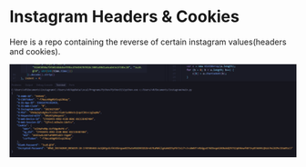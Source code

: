# Instagram Headers & Cookies

Here is a repo containing the reverse of certain instagram values ​​(headers and cookies).

<img src="image.png" />
